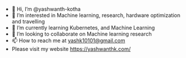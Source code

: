 - 👋 Hi, I’m @yashwanth-kotha
- 👀 I’m interested in Machine learning, research, hardware optimization and travelling
- 🌱 I’m currently learning Kubernetes, and Machine Learning
- 💞️ I’m looking to collaborate on Machine learning research
- 📫 How to reach me at yashk10101@gmail.com 
- Please visit my website https://yashwanthk.com/
<!---
yashwanth-kotha/yashwanth-kotha is a ✨ special ✨ repository because its `README.md` (this file) appears on your GitHub profile.
You can click the Preview link to take a look at your changes.
--->
